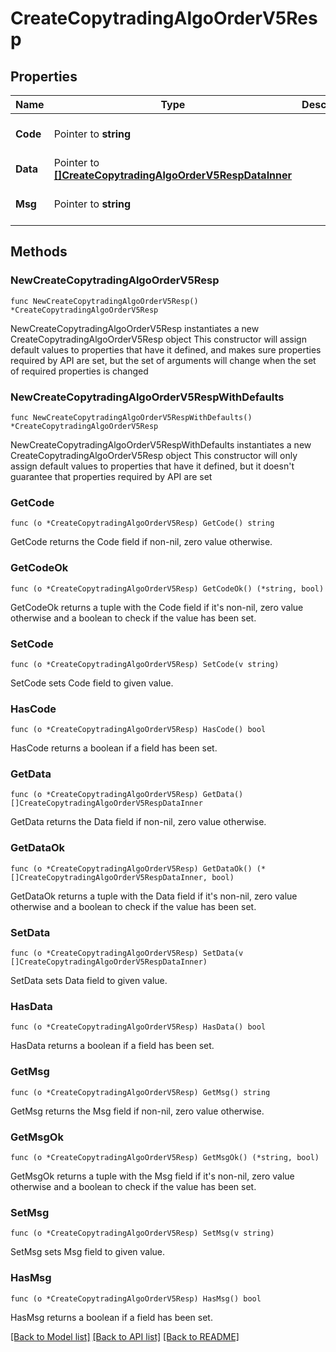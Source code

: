 # CreateCopytradingAlgoOrderV5Resp

## Properties

Name | Type | Description | Notes
------------ | ------------- | ------------- | -------------
**Code** | Pointer to **string** |  | [optional] [default to ""]
**Data** | Pointer to [**[]CreateCopytradingAlgoOrderV5RespDataInner**](CreateCopytradingAlgoOrderV5RespDataInner.md) |  | [optional] 
**Msg** | Pointer to **string** |  | [optional] [default to ""]

## Methods

### NewCreateCopytradingAlgoOrderV5Resp

`func NewCreateCopytradingAlgoOrderV5Resp() *CreateCopytradingAlgoOrderV5Resp`

NewCreateCopytradingAlgoOrderV5Resp instantiates a new CreateCopytradingAlgoOrderV5Resp object
This constructor will assign default values to properties that have it defined,
and makes sure properties required by API are set, but the set of arguments
will change when the set of required properties is changed

### NewCreateCopytradingAlgoOrderV5RespWithDefaults

`func NewCreateCopytradingAlgoOrderV5RespWithDefaults() *CreateCopytradingAlgoOrderV5Resp`

NewCreateCopytradingAlgoOrderV5RespWithDefaults instantiates a new CreateCopytradingAlgoOrderV5Resp object
This constructor will only assign default values to properties that have it defined,
but it doesn't guarantee that properties required by API are set

### GetCode

`func (o *CreateCopytradingAlgoOrderV5Resp) GetCode() string`

GetCode returns the Code field if non-nil, zero value otherwise.

### GetCodeOk

`func (o *CreateCopytradingAlgoOrderV5Resp) GetCodeOk() (*string, bool)`

GetCodeOk returns a tuple with the Code field if it's non-nil, zero value otherwise
and a boolean to check if the value has been set.

### SetCode

`func (o *CreateCopytradingAlgoOrderV5Resp) SetCode(v string)`

SetCode sets Code field to given value.

### HasCode

`func (o *CreateCopytradingAlgoOrderV5Resp) HasCode() bool`

HasCode returns a boolean if a field has been set.

### GetData

`func (o *CreateCopytradingAlgoOrderV5Resp) GetData() []CreateCopytradingAlgoOrderV5RespDataInner`

GetData returns the Data field if non-nil, zero value otherwise.

### GetDataOk

`func (o *CreateCopytradingAlgoOrderV5Resp) GetDataOk() (*[]CreateCopytradingAlgoOrderV5RespDataInner, bool)`

GetDataOk returns a tuple with the Data field if it's non-nil, zero value otherwise
and a boolean to check if the value has been set.

### SetData

`func (o *CreateCopytradingAlgoOrderV5Resp) SetData(v []CreateCopytradingAlgoOrderV5RespDataInner)`

SetData sets Data field to given value.

### HasData

`func (o *CreateCopytradingAlgoOrderV5Resp) HasData() bool`

HasData returns a boolean if a field has been set.

### GetMsg

`func (o *CreateCopytradingAlgoOrderV5Resp) GetMsg() string`

GetMsg returns the Msg field if non-nil, zero value otherwise.

### GetMsgOk

`func (o *CreateCopytradingAlgoOrderV5Resp) GetMsgOk() (*string, bool)`

GetMsgOk returns a tuple with the Msg field if it's non-nil, zero value otherwise
and a boolean to check if the value has been set.

### SetMsg

`func (o *CreateCopytradingAlgoOrderV5Resp) SetMsg(v string)`

SetMsg sets Msg field to given value.

### HasMsg

`func (o *CreateCopytradingAlgoOrderV5Resp) HasMsg() bool`

HasMsg returns a boolean if a field has been set.


[[Back to Model list]](../README.md#documentation-for-models) [[Back to API list]](../README.md#documentation-for-api-endpoints) [[Back to README]](../README.md)


